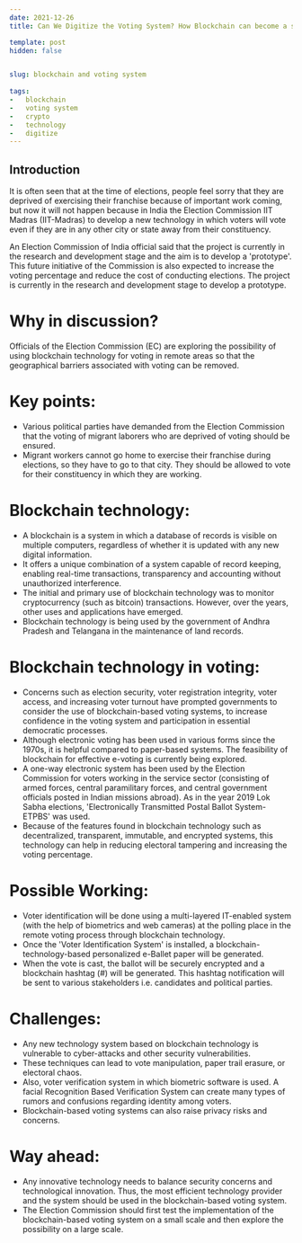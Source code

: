 ```yaml
---
date: 2021-12-26
title: Can We Digitize the Voting System? How Blockchain can become a significant change? Explained.

template: post
hidden: false


slug: blockchain and voting system
  
tags:
-   blockchain
-   voting system
-   crypto
-   technology
-   digitize
---
```

<!-- more -->


<!-- more -->


## Introduction

It is often seen that at the time of elections, people feel sorry that they are deprived of exercising their franchise because of important work coming, but now it will not happen because in India the Election Commission IIT Madras (IIT-Madras) to develop a new technology in which voters will vote even if they are in any other city or state away from their constituency. 

An Election Commission of India official said that the project is currently in the research and development stage and the aim is to develop a 'prototype'. This future initiative of the Commission is also expected to increase the voting percentage and reduce the cost of conducting elections. The project is currently in the research and development stage to develop a prototype.

# Why in discussion?

Officials of the Election Commission (EC) are exploring the possibility of using blockchain technology for voting in remote areas so that the geographical barriers associated with voting can be removed.

# Key points:

- Various political parties have demanded from the Election Commission that the voting of migrant laborers who are deprived of voting should be ensured.
- Migrant workers cannot go home to exercise their franchise during elections, so they have to go to that city. They should be allowed to vote for their constituency in which they are working.

# Blockchain technology:

- A blockchain is a system in which a database of records is visible on multiple computers, regardless of whether it is updated with any new digital information.
- It offers a unique combination of a system capable of record keeping, enabling real-time transactions, transparency and accounting without unauthorized interference.
- The initial and primary use of blockchain technology was to monitor cryptocurrency (such as bitcoin) transactions. However, over the years, other uses and applications have emerged.
- Blockchain technology is being used by the government of Andhra Pradesh and Telangana in the maintenance of land records.

# **Blockchain technology in voting:**

- Concerns such as election security, voter registration integrity, voter access, and increasing voter turnout have prompted governments to consider the use of blockchain-based voting systems, to increase confidence in the voting system and participation in essential democratic processes.
- Although electronic voting has been used in various forms since the 1970s, it is helpful compared to paper-based systems. The feasibility of blockchain for effective e-voting is currently being explored.
- A one-way electronic system has been used by the Election Commission for voters working in the service sector (consisting of armed forces, central paramilitary forces, and central government officials posted in Indian missions abroad). As in the year 2019 Lok Sabha elections, 'Electronically Transmitted Postal Ballot System-ETPBS' was used.
- Because of the features found in blockchain technology such as decentralized, transparent, immutable, and encrypted systems, this technology can help in reducing electoral tampering and increasing the voting percentage.

# Possible Working:

- Voter identification will be done using a multi-layered IT-enabled system (with the help of biometrics and web cameras) at the polling place in the remote voting process through blockchain technology.
- Once the 'Voter Identification System' is installed, a blockchain-technology-based personalized e-Ballet paper will be generated.
- When the vote is cast, the ballot will be securely encrypted and a blockchain hashtag (#) will be generated. This hashtag notification will be sent to various stakeholders i.e. candidates and political parties.

# Challenges:

- Any new technology system based on blockchain technology is vulnerable to cyber-attacks and other security vulnerabilities.
- These techniques can lead to vote manipulation, paper trail erasure, or electoral chaos.
- Also, voter verification system in which biometric software is used. A facial Recognition Based Verification System can create many types of rumors and confusions regarding identity among voters.
- Blockchain-based voting systems can also raise privacy risks and concerns.

# Way ahead:

- Any innovative technology needs to balance security concerns and technological innovation. Thus, the most efficient technology provider and the system should be used in the blockchain-based voting system.
- The Election Commission should first test the implementation of the blockchain-based voting system on a small scale and then explore the possibility on a large scale.